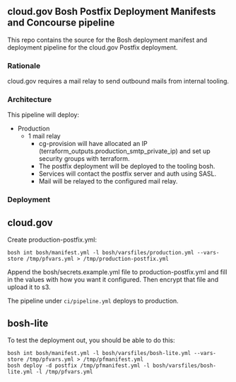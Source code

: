 ## cloud.gov Bosh Postfix Deployment Manifests and Concourse pipeline

This repo contains the source for the Bosh deployment manifest and deployment pipeline for the cloud.gov Postfix deployment.

### Rationale
cloud.gov requires a mail relay to send outbound mails from internal tooling.

### Architecture
This pipeline will deploy:
* Production
  * 1 mail relay
    * cg-provision will have allocated an IP (terraform_outputs.production_smtp_private_ip) and set up security groups with terraform.
    * The postfix deployment will be deployed to the tooling bosh. 
    * Services will contact the postfix server and auth using SASL.
    * Mail will be relayed to the configured mail relay.

### Deployment
## cloud.gov

Create production-postfix.yml:
```
bosh int bosh/manifest.yml -l bosh/varsfiles/production.yml --vars-store /tmp/pfvars.yml > /tmp/production-postfix.yml
```
Append the bosh/secrets.example.yml file to production-postfix.yml and fill in the values with how you want it configured.  Then encrypt that file and upload it to s3.

The pipeline under `ci/pipeline.yml` deploys to production.

## bosh-lite

To test the deployment out, you should be able to do this:
```
bosh int bosh/manifest.yml -l bosh/varsfiles/bosh-lite.yml --vars-store /tmp/pfvars.yml > /tmp/pfmanifest.yml
bosh deploy -d postfix /tmp/pfmanifest.yml -l bosh/varsfiles/bosh-lite.yml -l /tmp/pfvars.yml
```
